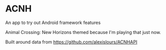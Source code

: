 # ACNH
An app to try out Android framework features

Animal Crossing: New Horizons themed because I'm playing that just now.

Built around data from https://github.com/alexislours/ACNHAPI
